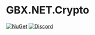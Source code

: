 # GBX.NET.Crypto

[![NuGet](https://img.shields.io/nuget/vpre/GBX.NET.Crypto?style=for-the-badge&logo=nuget)](https://www.nuget.org/packages/GBX.NET.Crypto/)
[![Discord](https://img.shields.io/discord/1012862402611642448?style=for-the-badge&logo=discord)](https://discord.gg/tECTQcAWC9)
